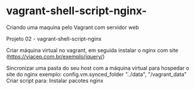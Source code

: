 # vagrant-shell-script-nginx-
Criando uma maquina pelo Vagrant com servidor web

Projeto  02 - vagrant-shell-script-nginx

Criar máquina virtual no vagrant, em seguida instalar o nginx com site (https://viacep.com.br/exemplo/jquery/)

Sincronizar uma pasta do seu host com a máquina virtual para hospedar o site do nginx
exemplo: config.vm.synced_folder "../data", "/vagrant_data"
Criar script para:
Instalar pacotes nginx